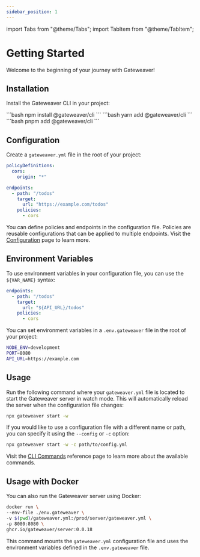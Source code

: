 ```yaml
---
sidebar_position: 1
---
```


import Tabs from "@theme/Tabs";
import TabItem from "@theme/TabItem";

# Getting Started

Welcome to the beginning of your journey with Gateweaver!

## Installation

Install the Gateweaver CLI in your project:

<Tabs>
  <TabItem value="npm" label="npm">
    ```bash 
    npm install @gateweaver/cli
    ```
  </TabItem>
  <TabItem value="yarn" label="Yarn">
    ```bash 
    yarn add @gateweaver/cli
    ```
  </TabItem>
  <TabItem value="pnpm" label="pnpm">
    ```bash 
    pnpm add @gateweaver/cli
    ```
  </TabItem>
</Tabs>

## Configuration

Create a `gateweaver.yml` file in the root of your project:

```yaml title="gateweaver.yml"
policyDefinitions:
  cors:
    origin: "*"

endpoints:
  - path: "/todos"
    target:
      url: "https://example.com/todos"
    policies:
      - cors
```

You can define policies and endpoints in the configuration file. Policies are reusable configurations that can be applied to multiple endpoints. Visit the [Configuration](/docs/configuration) page to learn more.

## Environment Variables

To use environment variables in your configuration file, you can use the `${VAR_NAME}` syntax:

```yaml title="gateweaver.yml"
endpoints:
  - path: "/todos"
    target:
      url: "${API_URL}/todos"
    policies:
      - cors
```

You can set environment variables in a `.env.gateweaver` file in the root of your project:

```bash title=".env.gateweaver"
NODE_ENV=development
PORT=8080
API_URL=https://example.com
```

## Usage

Run the following command where your `gateweaver.yml` file is located to start the Gateweaver server in watch mode. This will automatically reload the server when the configuration file changes:

```bash
npx gateweaver start -w
```

If you would like to use a configuration file with a different name or path, you can specify it using the `--config` or `-c` option:

```bash
npx gateweaver start -w -c path/to/config.yml
```

Visit the [CLI Commands](/docs/cli-commands) reference page to learn more about the available commands.

## Usage with Docker

You can also run the Gateweaver server using Docker:

```bash
docker run \
--env-file ./env.gateweaver \
-v $(pwd)/gateweaver.yml:/prod/server/gateweaver.yml \
-p 8080:8080 \
ghcr.io/gateweaver/server:0.0.18
```

This command mounts the `gateweaver.yml` configuration file and uses the environment variables defined in the `.env.gateweaver` file.
